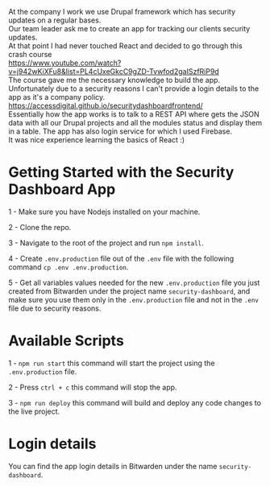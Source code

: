 At the company I work we use Drupal framework which has security updates on a regular bases.<br>
Our team leader ask me to create an app for tracking our clients security updates.<br>
At that point I had never touched React and decided to go through this crash course<br> https://www.youtube.com/watch?v=j942wKiXFu8&list=PL4cUxeGkcC9gZD-Tvwfod2gaISzfRiP9d<br>
The course gave me the necessary knowledge to build the app.<br>
Unfortunately due to a security reasons I can't provide a login details to the app as it's a company policy.<br>
https://accessdigital.github.io/securitydashboardfrontend/<br>
Essentially how the app works is to talk to a REST API where gets the JSON data with all our Drupal projects and all the modules status and display them in a table. The app has also login service for which I used Firebase.<br>
It was nice experience learning the basics of React :)

# Getting Started with the Security Dashboard App

1 - Make sure you have Nodejs installed on your machine.

2 - Clone the repo.

3 - Navigate to the root of the project and run `npm install`.

4 - Create `.env.production` file out of the `.env` file with the following command `cp .env .env.production`.

5 - Get all variables values needed for the new `.env.production` file you just created from Bitwarden under the project name `security-dashboard`, and make sure you use them only in the `.env.production` file and not in the `.env` file due to security reasons.

# Available Scripts

1 - `npm run start` this command will start the project using the `.env.production` file.

2 - Press `ctrl + c` this command will stop the app.

3 - `npm run deploy` this command will build and deploy any code changes to the live project.

# Login details

You can find the app login details in Bitwarden under the name `security-dashboard`.
